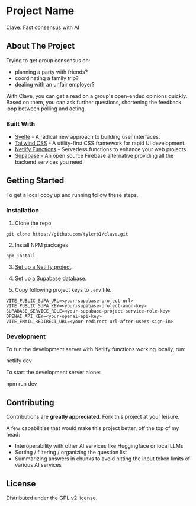 # Project Name

Clave: Fast consensus with AI

## About The Project

Trying to get group consensus on:

- planning a party with friends?
- coordinating a family trip?
- dealing with an unfair employer?

With Clave, you can get a read on a group's open-ended opinions quickly. Based on them, you can ask further questions, shortening the feedback loop between polling and acting.

### Built With

- [Svelte](https://svelte.dev/) - A radical new approach to building user interfaces.
- [Tailwind CSS](https://tailwindcss.com/) - A utility-first CSS framework for rapid UI development.
- [Netlify Functions](https://www.netlify.com/products/functions/) - Serverless functions to enhance your web projects.
- [Supabase](https://supabase.io/) - An open source Firebase alternative providing all the backend services you need.

## Getting Started

To get a local copy up and running follow these steps.

### Installation

1. Clone the repo

`git clone https://github.com/tylerb1/clave.git`

2. Install NPM packages

`npm install`

3. [Set up a Netlify project](https://docs.netlify.com/get-started/).

4. [Set up a Supabase database](https://supabase.com/docs/guides/getting-started).

5. Copy following project keys to `.env` file.

```
VITE_PUBLIC_SUPA_URL=<your-supabase-project-url>
VITE_PUBLIC_SUPA_KEY=<your-supabase-project-anon-key>
SUPABASE_SERVICE_ROLE=<your-supabase-project-service-role-key>
OPENAI_API_KEY=<your-openai-api-key>
VITE_EMAIL_REDIRECT_URL=<your-redirect-url-after-users-sign-in>
```

### Development

To run the development server with Netlify functions working locally, run:

netlify dev

To start the development server alone:

npm run dev

## Contributing

Contributions are **greatly appreciated**. Fork this project at your leisure.

A few capabilities that would make this project better, off the top of my head:
- Interoperability with other AI services like Huggingface or local LLMs
- Sorting / filtering / organizing the question list
- Summarizing answers in chunks to avoid hitting the input token limits of various AI services

## License

Distributed under the GPL v2 license.